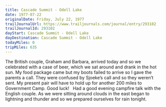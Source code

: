 ```yaml
---
title: Cascade Summit - Odell Lake
date: 1977-07-22
originalDate: Friday, July 22, 1977
trailJournalUrl: https://www.trailjournals.com/journal/entry/293102
trailJournalId: 293102
dayStart: Cascade Summit - Odell Lake
dayDestination: Cascade Summit - Odell Lake
todayMiles: 0
tripMiles: 635
---
```

The British couple, Graham and Barbara, arrived today and so we celebrated with a case of beer, which we sat around and drank in the hot sun. My food package came but my boots failed to arrive so I gave the parents a call. They were confused by Sjoeke’s call and so they weren’t sent. My present pair will have to hold up for another 200 miles to Government Camp. Good luck!   Had a good evening campfire talk with the English couple. As we were sitting around clouds in the east began to lightning and thunder and so we prepared ourselves for rain tonight.
